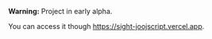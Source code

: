 **Warning:** Project in early alpha.

You can access it though https://sight-joojscript.vercel.app.
